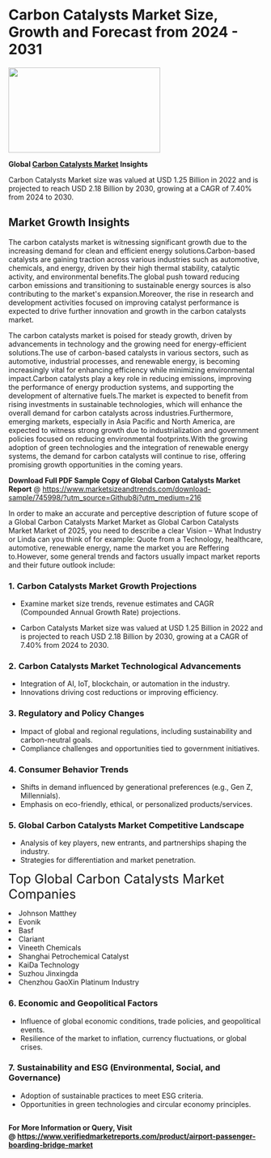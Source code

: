 <H1>Carbon Catalysts Market Size, Growth and Forecast from 2024 - 2031</H1><img class="aligncenter size-medium wp-image-584254" src="https://thirdeyenews.in/wp-content/uploads/2024/09/Global-Market-Research-300x168.jpeg" alt="" width="300" height="168" /><p><strong>Global&nbsp;<a href="https://www.marketsizeandtrends.com/download-sample/745998/?utm_source=Github8j?utm_medium=216">Carbon Catalysts Market</a> Insights</strong></p><p>Carbon Catalysts Market size was valued at USD 1.25 Billion in 2022 and is projected to reach USD 2.18 Billion by 2030, growing at a CAGR of 7.40% from 2024 to 2030.</p><p><h2>Market Growth Insights</h2> <p>The carbon catalysts market is witnessing significant growth due to the increasing demand for clean and efficient energy solutions.Carbon-based catalysts are gaining traction across various industries such as automotive, chemicals, and energy, driven by their high thermal stability, catalytic activity, and environmental benefits.The global push toward reducing carbon emissions and transitioning to sustainable energy sources is also contributing to the market's expansion.Moreover, the rise in research and development activities focused on improving catalyst performance is expected to drive further innovation and growth in the carbon catalysts market.</p> <p>The carbon catalysts market is poised for steady growth, driven by advancements in technology and the growing need for energy-efficient solutions.The use of carbon-based catalysts in various sectors, such as automotive, industrial processes, and renewable energy, is becoming increasingly vital for enhancing efficiency while minimizing environmental impact.Carbon catalysts play a key role in reducing emissions, improving the performance of energy production systems, and supporting the development of alternative fuels.The market is expected to benefit from rising investments in sustainable technologies, which will enhance the overall demand for carbon catalysts across industries.Furthermore, emerging markets, especially in Asia Pacific and North America, are expected to witness strong growth due to industrialization and government policies focused on reducing environmental footprints.With the growing adoption of green technologies and the integration of renewable energy systems, the demand for carbon catalysts will continue to rise, offering promising growth opportunities in the coming years.</p> <p><span class=""><strong>Download Full PDF Sample Copy of Global Carbon Catalysts Market Report</strong> @ <a href="https://www.marketsizeandtrends.com/download-sample/745998/?utm_source=Github8j?utm_medium=216" target="_blank">https://www.marketsizeandtrends.com/download-sample/745998/?utm_source=Github8j?utm_medium=216</a></span></p><p>In order to make an accurate and perceptive description of future scope of a Global&nbsp;Carbon Catalysts Market Market as Global&nbsp;Carbon Catalysts Market Market of 2025, you need to describe a clear Vision &ndash; What Industry or Linda can you think of for example: Quote from a Technology, healthcare, automotive, renewable energy, name the market you are Reffering to.However, some general trends and factors usually impact market reports and their future outlook include:</p><h3>1.&nbsp;<strong>Carbon Catalysts Market Growth Projections</strong></h3><ul><li>Examine market size trends, revenue estimates and CAGR (Compounded Annual Growth Rate) projections.</li><li><p>Carbon Catalysts Market size was valued at USD 1.25 Billion in 2022 and is projected to reach USD 2.18 Billion by 2030, growing at a CAGR of 7.40% from 2024 to 2030.</p></li></ul><h3>2.&nbsp;<strong>Carbon Catalysts Market Technological Advancements</strong></h3><ul><li>Integration of AI, IoT, blockchain, or automation in the industry.</li><li>Innovations driving cost reductions or improving efficiency.</li></ul><h3>3.&nbsp;<strong>Regulatory and Policy Changes</strong></h3><ul><li>Impact of global and regional regulations, including sustainability and carbon-neutral goals.</li><li>Compliance challenges and opportunities tied to government initiatives.</li></ul><h3>4.&nbsp;<strong>Consumer Behavior Trends</strong></h3><ul><li>Shifts in demand influenced by generational preferences (e.g., Gen Z, Millennials).</li><li>Emphasis on eco-friendly, ethical, or personalized products/services.</li></ul><h3>5.&nbsp;<strong>Global Carbon Catalysts Market Competitive Landscape</strong></h3><ul><li>Analysis of key players, new entrants, and partnerships shaping the industry.</li><li>Strategies for differentiation and market penetration.</li></ul><p data-pm-slice="1 1 []"><span style="color: inherit; font-family: inherit; font-size: 25px;">Top Global Carbon Catalysts Market Companies</span></p><div class="" data-test-id=""><p><li>Johnson Matthey</li><li> Evonik</li><li> Basf</li><li> Clariant</li><li> Vineeth Chemicals</li><li> Shanghai Petrochemical Catalyst</li><li> KaiDa Technology</li><li> Suzhou Jinxingda</li><li> Chenzhou GaoXin Platinum Industry</li></p></div><h3>6.&nbsp;<strong>Economic and Geopolitical Factors</strong></h3><ul><li>Influence of global economic conditions, trade policies, and geopolitical events.</li><li>Resilience of the market to inflation, currency fluctuations, or global crises.</li></ul><h3>7.&nbsp;<strong>Sustainability and ESG (Environmental, Social, and Governance)</strong></h3><ul><li>Adoption of sustainable practices to meet ESG criteria.</li><li>Opportunities in green technologies and circular economy principles.</li></ul><h2><strong style="font-size: 14px;">For More Information or Query, Visit @&nbsp;</strong><a style="background-color: #ffffff; font-size: 14px;" href="https://www.marketsizeandtrends.com/report/carbon-catalysts-market/" target="_blank">https://www.verifiedmarketreports.com/product/airport-passenger-boarding-bridge-market</a></h2>